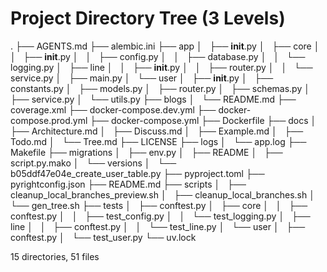 # Project Directory Tree (3 Levels)

.
├── AGENTS.md
├── alembic.ini
├── app
│   ├── __init__.py
│   ├── core
│   │   ├── __init__.py
│   │   ├── config.py
│   │   ├── database.py
│   │   └── logging.py
│   ├── line
│   │   ├── __init__.py
│   │   ├── router.py
│   │   └── service.py
│   ├── main.py
│   └── user
│       ├── __init__.py
│       ├── constants.py
│       ├── models.py
│       ├── router.py
│       ├── schemas.py
│       ├── service.py
│       └── utils.py
├── blogs
│   └── README.md
├── coverage.xml
├── docker-compose.dev.yml
├── docker-compose.prod.yml
├── docker-compose.yml
├── Dockerfile
├── docs
│   ├── Architecture.md
│   ├── Discuss.md
│   ├── Example.md
│   ├── Todo.md
│   └── Tree.md
├── LICENSE
├── logs
│   └── app.log
├── Makefile
├── migrations
│   ├── env.py
│   ├── README
│   ├── script.py.mako
│   └── versions
│       └── b05ddf47e04e_create_user_table.py
├── pyproject.toml
├── pyrightconfig.json
├── README.md
├── scripts
│   ├── cleanup_local_branches_preview.sh
│   ├── cleanup_local_branches.sh
│   └── gen_tree.sh
├── tests
│   ├── conftest.py
│   ├── core
│   │   ├── conftest.py
│   │   ├── test_config.py
│   │   └── test_logging.py
│   ├── line
│   │   ├── conftest.py
│   │   └── test_line.py
│   └── user
│       ├── conftest.py
│       └── test_user.py
└── uv.lock

15 directories, 51 files

